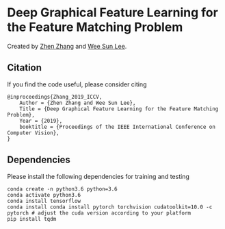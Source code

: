# Deep Graphical Feature Learning for the Feature Matching Problem

Created by [Zhen Zhang](https://zzhang.org) and [Wee Sun Lee](https://www.comp.nus.edu.sg/~leews/). 


## Citation

If you find the code useful, please consider citing 

```
@inproceedings{Zhang_2019_ICCV,
    Author = {Zhen Zhang and Wee Sun Lee},
    Title = {Deep Graphical Feature Learning for the Feature Matching Problem},
    Year = {2019},
    booktitle = {Proceedings of the IEEE International Conference on Computer Vision},
}
```


## Dependencies

Please install the following dependencies for training and testing

``` shell
conda create -n python3.6 python=3.6
conda activate python3.6
conda install tensorflow
conda install conda install pytorch torchvision cudatoolkit=10.0 -c pytorch # adjust the cuda version according to your platform
pip install tqdm
```

